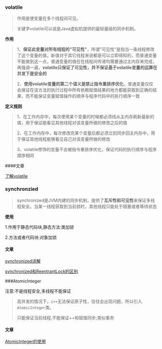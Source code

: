 ### volatile

>作用是使变量在多个线程间可见。
>
>关键字volatile可以说是Java虚拟机提供的最轻量级的同步机制。

**作用**

>1、**保证此变量对所有线程的"可见性"**，所谓"可见性"是指当一条线程修改了这个变量的值，新值对于其它线程来说都是可以立即得知的，而普通变量不能做到这一点，普通变量的值在在线程间传递均需要通过主内存来完成，再强调一遍，**volatile只保证了可见性，并不保证基于volatile变量的运算在并发下是安全的**
>
>2、**使用volatile变量的第二个语义是禁止指令重排序优化**，普通变量仅仅会保证在该方法的执行过程中所有依赖赋值结果的地方都能获取到正确的结果，而不能保证变量赋值操作的顺序与程序代码中的执行顺序一致

**定义规则**

>1、在工作内存中，每次使用某个变量的时候都必须线从主内存刷新最新的值，用于保证能看见其他线程对该变量所做的修改之后的值
>
>2、在工作内存中，每次修改完某个变量后都必须立刻同步回主内存中，用于保证其他线程能够看见自己对该变量所做的修改
>
>3、volatile修饰的变量不会被指令重排序优化，保证代码的执行顺序与程序顺序相同

####文章

[了解volatile](https://blog.csdn.net/weixin_34384557/article/details/93921761)

### synchronzied

>synchronized是JVM内建的同步机制，提供了**互斥性和可见性**来保证多线程安全。当某一线程获取到当前锁时，其他线程只能处于阻塞或者等待状态

**使用**

1.作用于静态代码块,静态方法:类加锁

2.方法或者代码块:对象加锁

#### 文章

[synchronized详解](https://www.jianshu.com/p/16cec9b50ad2)

[synchronized和ReentrantLock的区别](https://www.jianshu.com/p/c6a602be4994)

###AtomicInteger

注意:不是线程安全,多线程不能保证

> 高并发的情况下，`i++`无法保证原子性，往往会出现问题，所以引入`AtomicInteger`类。
>
> 只能保证当前线程,不能保证++和赋值同步;类似事务

#### 文章

[AtomicInteger的使用](https://blog.csdn.net/mranyang/article/details/52281865)







### 

